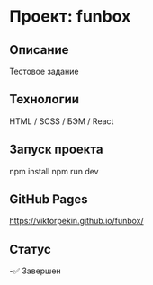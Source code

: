 # Проект: funbox

## Описание

Тестовое задание

## Технологии

HTML / SCSS / БЭМ / React

## Запуск проекта

npm install
npm run dev

## GitHub Pages

https://viktorpekin.github.io/funbox/

## Статус

-✅ Завершен
